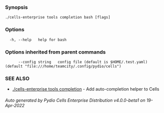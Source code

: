 

### Synopsis



```
./cells-enterprise tools completion bash [flags]
```

### Options

```
  -h, --help   help for bash
```

### Options inherited from parent commands

```
      --config string   config file (default is $HOME/.test.yaml) (default "file:///home/teamcity/.config/pydio/cells")
```

### SEE ALSO

* [./cells-enterprise tools completion](./cells-enterprise-tools-completion)	 - Add auto-completion helper to Cells

###### Auto generated by Pydio Cells Enterprise Distribution v4.0.0-beta1 on 19-Apr-2022
